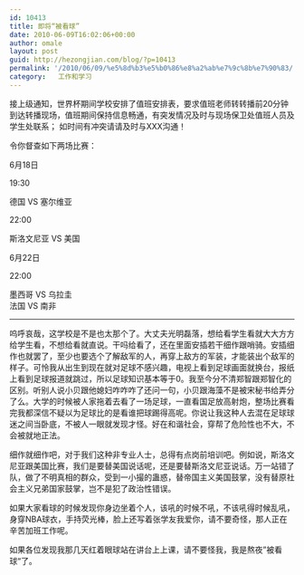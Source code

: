 ```yaml
---
id: 10413
title: 即将“被看球”
date: 2010-06-09T16:02:06+00:00
author: omale
layout: post
guid: http://hezongjian.com/blog/?p=10413
permalink: '/2010/06/09/%e5%8d%b3%e5%b0%86%e8%a2%ab%e7%9c%8b%e7%90%83/'
category:   工作和学习  
---
```

接上级通知，世界杯期间学校安排了值班安排表，要求值班老师转转播前20分钟到达转播现场，值班期间保持信息畅通，有突发情况及时与现场保卫处值班人员及学生处联系； 如时间有冲突请请及时与XXX沟通！

令你督查如下两场比赛：

6月18日

19:30

德国 VS 塞尔维亚

22:00

斯洛文尼亚 VS 美国

6月22日

22:00

<font class="font6">墨西哥</font> <font class="font7">VS </font><font class="font6">乌拉圭</font><font class="font7"><br /> </font><font class="font6">法国</font> <font class="font7">VS </font><font class="font6">南非</font>

* * *

呜呼哀哉，这学校是不是也太那个了。大丈夫光明磊落，想给看学生看就大大方方给学生看，不想给看就直说。干吗给看了，还在里面安插若干细作跟哨骑。安插细作也就罢了，至少也要选个了解敌军的人，再穿上敌方的军装，才能装出个敌军的样子。可怜我从出生到现在就对足球不感兴趣，电视上看到足球画面就换台，报纸上看到足球报道就跳过，所以足球知识基本等于0。我至今分不清郑智跟郑智化的区别。听别人说小贝跟他媳妇咋咋咋了还问一句，小贝跟海藻不是被宋秘书给弄分了么。大学的时候被人家拖着去看了一场足球，一直看国足放高射炮，整场比赛看完我都深信不疑以为足球比的是看谁把球踢得高呢。你说让我这种人去混在足球球迷之间当卧底，不被人一眼就发现才怪。好在和谐社会，穿帮了危险性也不大，不会被就地正法。

细作就细作吧，对于我们这种非专业人士，总得有点岗前培训吧。例如说，斯洛文尼亚跟美国比赛，我们是要替美国说话呢，还是要替斯洛文尼亚说话。万一站错了队，做了不明真相的群众，受到一小撮的蛊惑，替帝国主义美国鼓掌，没有替原社会主义兄弟国家鼓掌，岂不是犯了政治性错误。

如果大家看球的时候发现你身边坐着个人，该吼的时候不吼，不该吼得时候乱吼，身穿NBA球衣，手持荧光棒，脸上还写着张学友我爱你，请不要奇怪，那人正在辛苦加班工作呢。

 

如果各位发现我那几天红着眼球站在讲台上上课，请不要怪我，我是熬夜&rdquo;被看球&ldquo;了。